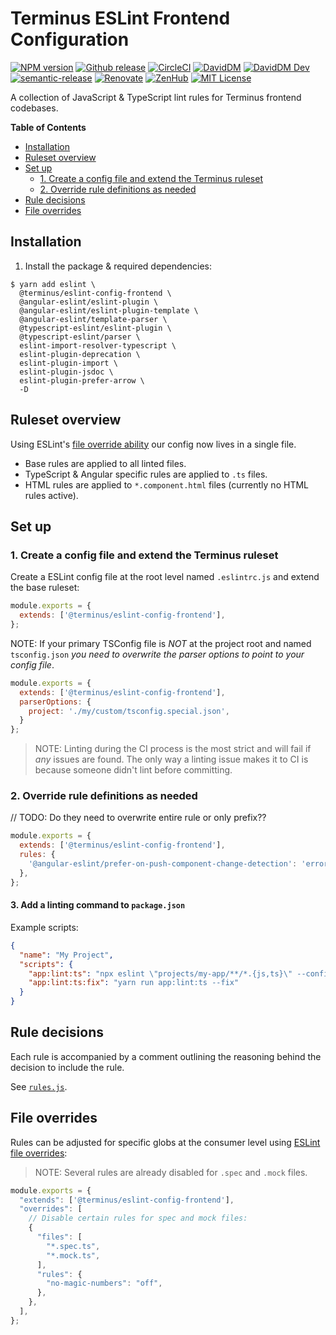 <h1>Terminus ESLint Frontend Configuration</h1>

[![NPM version][npm-version-image]][npm-url]
[![Github release][gh-release-badge]][gh-releases]
[![CircleCI][circle-badge]][circle-link]
[![DavidDM][david-badge]][david-link]
[![DavidDM Dev][david-dev-badge]][david-link]
<br>
[![semantic-release][semantic-release-badge]][semantic-release]
[![Renovate][renovate-badge]][renovate-link]
[![ZenHub][zenhub-image]][zenhub-url]
[![MIT License][license-image]][license-url]


A collection of JavaScript & TypeScript lint rules for Terminus frontend codebases.


<!-- START doctoc generated TOC please keep comment here to allow auto update -->
<!-- DON'T EDIT THIS SECTION, INSTEAD RE-RUN doctoc TO UPDATE -->
**Table of Contents**

- [Installation](#installation)
- [Ruleset overview](#ruleset-overview)
- [Set up](#set-up)
  - [1. Create a config file and extend the Terminus ruleset](#1-create-a-config-file-and-extend-the-terminus-ruleset)
  - [2. Override rule definitions as needed](#2-override-rule-definitions-as-needed)
- [Rule decisions](#rule-decisions)
- [File overrides](#file-overrides)

<!-- END doctoc generated TOC please keep comment here to allow auto update -->


## Installation


1. Install the package & required dependencies:

```
$ yarn add eslint \
  @terminus/eslint-config-frontend \
  @angular-eslint/eslint-plugin \
  @angular-eslint/eslint-plugin-template \
  @angular-eslint/template-parser \
  @typescript-eslint/eslint-plugin \
  @typescript-eslint/parser \
  eslint-import-resolver-typescript \
  eslint-plugin-deprecation \
  eslint-plugin-import \
  eslint-plugin-jsdoc \
  eslint-plugin-prefer-arrow \
  -D
```


## Ruleset overview

Using ESLint's [file override ability][eslint-file-overrides] our config now lives in a single file.

- Base rules are applied to all linted files.
- TypeScript & Angular specific rules are applied to `.ts` files.
- HTML rules are applied to `*.component.html` files (currently no HTML rules active).


## Set up


### 1. Create a config file and extend the Terminus ruleset

Create a ESLint config file at the root level named `.eslintrc.js` and extend the base ruleset:

```javascript
module.exports = {
  extends: ['@terminus/eslint-config-frontend'],
};
```

NOTE: If your primary TSConfig file is *NOT* at the project root and named `tsconfig.json` *you need to overwrite the
parser options to point to your config file*.

```javascript
module.exports = {
  extends: ['@terminus/eslint-config-frontend'],
  parserOptions: {
    project: './my/custom/tsconfig.special.json',
  }
};
```

> NOTE: Linting during the CI process is the most strict and will fail if _any_ issues are found. The only way a linting
> issue makes it to CI is because someone didn't lint before committing.

### 2. Override rule definitions as needed

// TODO: Do they need to overwrite entire rule or only prefix??
```javascript
module.exports = {
  extends: ['@terminus/eslint-config-frontend'],
  rules: {
    '@angular-eslint/prefer-on-push-component-change-detection': 'error',
  },
};
```

#### 3. Add a linting command to `package.json`

Example scripts:

```json
{
  "name": "My Project",
  "scripts": {
    "app:lint:ts": "npx eslint \"projects/my-app/**/*.{js,ts}\" --config .eslintrc.js",
    "app:lint:ts:fix": "yarn run app:lint:ts --fix"
  }
}
```

## Rule decisions

Each rule is accompanied by a comment outlining the reasoning behind the decision to include the rule.

See [`rules.js`](rules.js).

## File overrides

Rules can be adjusted for specific globs at the consumer level using [ESLint file overrides][eslint-file-overrides]:

> NOTE: Several rules are already disabled for `.spec` and `.mock` files.

```javascript
module.exports = {
  "extends": ['@terminus/eslint-config-frontend'],
  "overrides": [
    // Disable certain rules for spec and mock files:
    {
      "files": [
        "*.spec.ts",
        "*.mock.ts",
      ],
      "rules": {
        "no-magic-numbers": "off",
      },
    },
  ],
};
```



<!--
  LINKS
-->

[circle-badge]:           https://circleci.com/gh/GetTerminus/eslint-config-frontend/tree/release.svg?style=shield
[circle-link]:            https://circleci.com/gh/GetTerminus/eslint-config-frontend/tree/release
[npm-version-image]:      http://img.shields.io/npm/v/@terminus/eslint-config-frontend.svg
[npm-url]:                https://npmjs.org/package/@terminus/eslint-config-frontend
[gh-release-badge]:       https://img.shields.io/github/release/GetTerminus/eslint-config-frontend.svg
[gh-releases]:            https://github.com/GetTerminus/eslint-config-frontend/releases/
[semantic-release-badge]: https://img.shields.io/badge/%20%20%F0%9F%93%A6%F0%9F%9A%80-semantic--release-e10079.svg
[semantic-release]:       https://github.com/semantic-release/semantic-release
[license-image]:          http://img.shields.io/badge/license-MIT-blue.svg
[license-url]:            https://github.com/GetTerminus/eslint-config-frontend/blob/release/LICENSE
[eslint-file-overrides]:  https://eslint.org/docs/user-guide/configuring#disabling-rules-only-for-a-group-of-files
[zenhub-image]:           https://dxssrr2j0sq4w.cloudfront.net/3.2.0/img/external/zenhub-badge.png
[zenhub-url]:             https://github.com/GetTerminus/eslint-config-frontend#zenhub
[renovate-badge]:         https://img.shields.io/badge/renovate-enabled-brightgreen.svg
[renovate-link]:          https://renovatebot.com
[david-dev-badge]:        https://david-dm.org/GetTerminus/eslint-config-frontend/dev-status.svg
[david-badge]:            https://david-dm.org/GetTerminus/eslint-config-frontend.svg
[david-link]:             https://david-dm.org/GetTerminus/eslint-config-frontend?view=list
